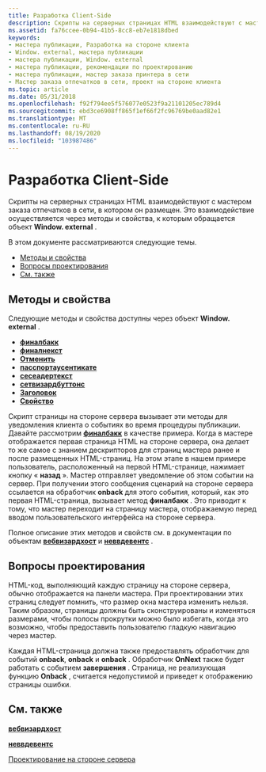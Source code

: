 ```yaml
---
title: Разработка Client-Side
description: Скрипты на серверных страницах HTML взаимодействуют с мастером заказа отпечатков в сети, в котором он размещен. Это взаимодействие осуществляется через методы и свойства, к которым обращается объект Window. external.
ms.assetid: fa76ccee-0b94-41b5-8cc8-eb7e1818dbed
keywords:
- мастера публикации, Разработка на стороне клиента
- Window. external, мастера публикации
- мастера публикации, Window. external
- мастера публикации, рекомендации по проектированию
- мастера публикации, мастер заказа принтера в сети
- Мастер заказа отпечатков в сети, проект на стороне клиента
ms.topic: article
ms.date: 05/31/2018
ms.openlocfilehash: f92f794ee5f576077e0523f9a21101205ec789d4
ms.sourcegitcommit: ebd3ce6908ff865f1ef66f2fc96769be0aad82e1
ms.translationtype: MT
ms.contentlocale: ru-RU
ms.lasthandoff: 08/19/2020
ms.locfileid: "103987486"
---
```

# <a name="client-side-design"></a>Разработка Client-Side

Скрипты на серверных страницах HTML взаимодействуют с мастером заказа отпечатков в сети, в котором он размещен. Это взаимодействие осуществляется через методы и свойства, к которым обращается объект **Window. external** .

В этом документе рассматриваются следующие темы.

-   [Методы и свойства](#methods-and-properties)
-   [Вопросы проектирования](#design-considerations)
-   [См. также](#related-topics)

## <a name="methods-and-properties"></a>Методы и свойства

Следующие методы и свойства доступны через объект **Window. external** .

-   [**финалбакк**](/windows/desktop/shell/iwebwizardhost-finalback)
-   [**финалнекст**](/windows/desktop/shell/iwebwizardhost-finalnext)
-   [**Отменить**](/windows/desktop/shell/iwebwizardhost-cancel)
-   [**пасспортаусентикате**](/windows/desktop/shell/inewwdevents-passportauthenticate)
-   [**сесеадертекст**](/windows/desktop/shell/iwebwizardhost-setheadertext)
-   [**сетвизардбуттонс**](/windows/desktop/shell/iwebwizardhost-setwizardbuttons)
-   [**Заголовок**](/previous-versions/windows/desktop/legacy/bb774352(v=vs.85))
-   [**Свойство**](/windows/desktop/shell/iwebwizardhost-property)

Скрипт страницы на стороне сервера вызывает эти методы для уведомления клиента о событиях во время процедуры публикации. Давайте рассмотрим [**финалбакк**](/windows/desktop/shell/iwebwizardhost-finalback) в качестве примера. Когда в мастере отображается первая страница HTML на стороне сервера, она делает то же самое с знанием дескрипторов для страниц мастера ранее и после размещенных HTML-страниц. На этом этапе в нашем примере пользователь, расположенный на первой HTML-странице, нажимает кнопку « **назад** ». Мастер отправляет уведомление об этом событии на сервер. При получении этого сообщения сценарий на стороне сервера ссылается на обработчик **onback** для этого события, который, как это первая HTML-страница, вызывает метод **финалбакк** . Это приводит к тому, что мастер переходит на страницу мастера, отображаемую перед вводом пользовательского интерфейса на стороне сервера.

Полное описание этих методов и свойств см. в документации по объектам [**вебвизардхост**](/windows/desktop/shell/webwizardhost) и [**неввдевентс**](/windows/desktop/shell/newwdevents) .

## <a name="design-considerations"></a>Вопросы проектирования

HTML-код, выполняющий каждую страницу на стороне сервера, обычно отображается на панели мастера. При проектировании этих страниц следует помнить, что размер окна мастера изменить нельзя. Таким образом, страницы должны быть сконструированы и изменяться размерами, чтобы полосы прокрутки можно было избегать, когда это возможно, чтобы предоставить пользователю гладкую навигацию через мастер.

Каждая HTML-страница должна также предоставлять обработчик для событий **onback**, **onback** и **onback** . Обработчик **OnNext** также будет работать с событием **завершения** . Страница, не реализующая функцию **Onback** , считается недопустимой и приведет к отображению страницы ошибки.

## <a name="related-topics"></a>См. также

<dl> <dt>

[**вебвизардхост**](/windows/desktop/shell/webwizardhost)
</dt> <dt>

[**неввдевентс**](/windows/desktop/shell/newwdevents)
</dt> <dt>

[Проектирование на стороне сервера](pubwiz-server.md)
</dt> </dl>

 

 